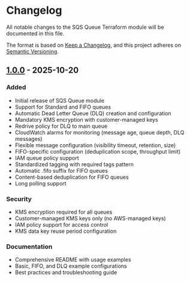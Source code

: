 # Changelog

All notable changes to the SQS Queue Terraform module will be documented in this file.

The format is based on [Keep a Changelog](https://keepachangelog.com/en/1.0.0/),
and this project adheres on [Semantic Versioning](https://semver.org/spec/v2.0.0.html).

## [1.0.0] - 2025-10-20

### Added
- Initial release of SQS Queue module
- Support for Standard and FIFO queues
- Automatic Dead Letter Queue (DLQ) creation and configuration
- Mandatory KMS encryption with customer-managed keys
- Redrive policy for DLQ to main queue
- CloudWatch alarms for monitoring (message age, queue depth, DLQ messages)
- Flexible message configuration (visibility timeout, retention, size)
- FIFO-specific configuration (deduplication scope, throughput limit)
- IAM queue policy support
- Standardized tagging with required tags pattern
- Automatic .fifo suffix for FIFO queues
- Content-based deduplication for FIFO queues
- Long polling support

### Security
- KMS encryption required for all queues
- Customer-managed KMS keys only (no AWS-managed keys)
- IAM policy support for access control
- KMS data key reuse period configuration

### Documentation
- Comprehensive README with usage examples
- Basic, FIFO, and DLQ example configurations
- Best practices and troubleshooting guide

[1.0.0]: https://github.com/ryuqqq/infrastructure/releases/tag/sqs-v1.0.0
